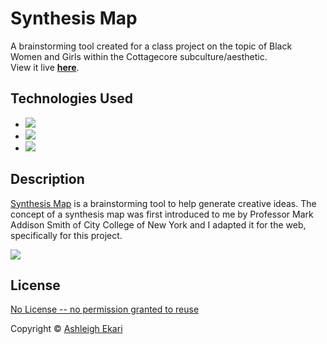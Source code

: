 # Synthesis Map

A brainstorming tool created for a class project on the topic of Black Women and Girls within the Cottagecore subculture/aesthetic.
<br>View it live [**here**](https://aekari.github.io/Synthesis-Map/).

## Technologies Used

* ![](https://img.shields.io/badge/-HTML-black.svg?style=flat-square&logo=html5&colorB=000)
* ![](https://img.shields.io/badge/-CSS-black.svg?style=flat-square&logo=css3&colorB=000)
* ![](https://img.shields.io/badge/-JAVASCRIPT-black.svg?style=flat-square&logo=JavaScript&colorB=000)

## Description

[Synthesis Map](https://aekari.github.io/Synthesis-Map/) is a brainstorming tool to help generate creative ideas. The concept of a synthesis map was first introduced to me by Professor Mark Addison Smith of City College of New York and I adapted it for the web, specifically for this project.

<img src="https://i.imgur.com/5OeiIZd.gif">

## License
[No License -- no permission granted to reuse](https://choosealicense.com/no-permission/)

Copyright © [Ashleigh Ekari](https://www.ashleighekari.com)
